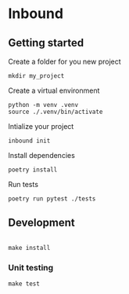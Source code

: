 # Inbound 

## Getting started 

Create a folder for you new project

```shell
mkdir my_project
```

Create a virtual environment 

```shell
python -m venv .venv
source ./.venv/bin/activate
```


Intialize your project

```shell
inbound init
```

Install dependencies

```shell
poetry install
```

Run tests

```shell
poetry run pytest ./tests
```

## Development


```shell

make install
```

### Unit testing

```shell
make test
```